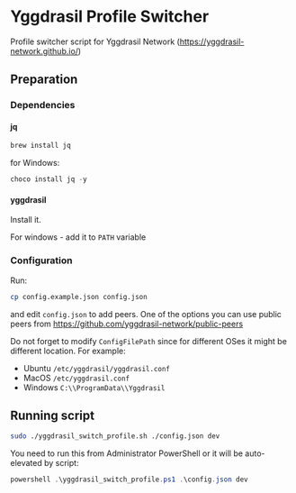 # Yggdrasil Profile Switcher
Profile switcher script for Yggdrasil Network (https://yggdrasil-network.github.io/)

## Preparation
### Dependencies
#### jq
```bash
brew install jq
```
for Windows:
```powershell
choco install jq -y
```

#### yggdrasil
Install it.

For windows - add it to `PATH` variable

### Configuration
Run:
```bash
cp config.example.json config.json
```

and edit `config.json` to add peers. One of the options you can use public peers from https://github.com/yggdrasil-network/public-peers

Do not forget to modify `ConfigFilePath` since for different OSes it might be different location. For example:
- Ubuntu `/etc/yggdrasil/yggdrasil.conf` 
- MacOS `/etc/yggdrasil.conf`
- Windows `C:\\ProgramData\\Yggdrasil`

## Running script

```bash
sudo ./yggdrasil_switch_profile.sh ./config.json dev
```

You need to run this from Administrator PowerShell or it will be auto-elevated by script:
```powershell
powershell .\yggdrasil_switch_profile.ps1 .\config.json dev
```
